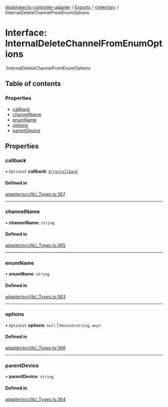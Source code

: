 [@iobroker/js-controller-adapter](../README.md) / [Exports](../modules.md) / [<internal\>](../modules/internal_.md) / InternalDeleteChannelFromEnumOptions

# Interface: InternalDeleteChannelFromEnumOptions

[<internal>](../modules/internal_.md).InternalDeleteChannelFromEnumOptions

## Table of contents

### Properties

- [callback](internal_.InternalDeleteChannelFromEnumOptions.md#callback)
- [channelName](internal_.InternalDeleteChannelFromEnumOptions.md#channelname)
- [enumName](internal_.InternalDeleteChannelFromEnumOptions.md#enumname)
- [options](internal_.InternalDeleteChannelFromEnumOptions.md#options)
- [parentDevice](internal_.InternalDeleteChannelFromEnumOptions.md#parentdevice)

## Properties

### callback

• `Optional` **callback**: [`ErrorCallback`](../modules/internal_.md#errorcallback)

#### Defined in

[adapter/src/lib/_Types.ts:367](https://github.com/ioBroker/ioBroker.js-controller/blob/ca2ecbe8/packages/adapter/src/lib/_Types.ts#L367)

___

### channelName

• **channelName**: `string`

#### Defined in

[adapter/src/lib/_Types.ts:365](https://github.com/ioBroker/ioBroker.js-controller/blob/ca2ecbe8/packages/adapter/src/lib/_Types.ts#L365)

___

### enumName

• **enumName**: `string`

#### Defined in

[adapter/src/lib/_Types.ts:363](https://github.com/ioBroker/ioBroker.js-controller/blob/ca2ecbe8/packages/adapter/src/lib/_Types.ts#L363)

___

### options

• `Optional` **options**: ``null`` \| `Record`<`string`, `any`\>

#### Defined in

[adapter/src/lib/_Types.ts:366](https://github.com/ioBroker/ioBroker.js-controller/blob/ca2ecbe8/packages/adapter/src/lib/_Types.ts#L366)

___

### parentDevice

• **parentDevice**: `string`

#### Defined in

[adapter/src/lib/_Types.ts:364](https://github.com/ioBroker/ioBroker.js-controller/blob/ca2ecbe8/packages/adapter/src/lib/_Types.ts#L364)

